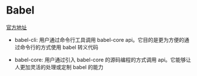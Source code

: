 # Babel
[官方地址](https://babeljs.io/docs/en/)

- babel-cli:
 用户通过命令行工具调用 babel-core api。它目的是更为方便的通过命令行的方式使用 babel 转义代码

- babel-core:
 用户通过引入 babel-core 的源码编程的方式调用 api。它能够让人更加灵活的处理或定制 babel 的能力
